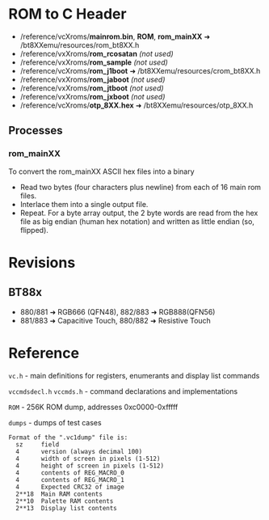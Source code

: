 # ROM to C Header

- /reference/vcXroms/**mainrom.bin**, **ROM**, **rom_mainXX** ➜ /bt8XXemu/resources/rom_bt8XX.h
- /reference/vxXroms/**rom_rcosatan** *(not used)*
- /reference/vxXroms/**rom_sample** *(not used)*
- /reference/vcXroms/**rom_j1boot** ➜ /bt8XXemu/resources/crom_bt8XX.h
- /reference/vxXroms/**rom_jaboot** *(not used)*
- /reference/vxXroms/**rom_jtboot** *(not used)*
- /reference/vxXroms/**rom_jxboot** *(not used)*
- /reference/vcXroms/**otp_8XX.hex** ➜ /bt8XXemu/resources/otp_8XX.h

## Processes

### rom_mainXX

To convert the rom_mainXX ASCII hex files into a binary
- Read two bytes (four characters plus newline) from each of 16 main rom files.
- Interlace them into a single output file.
- Repeat.
For a byte array output, the 2 byte words are read from the hex file
as big endian (human hex notation) and written as little endian (so, flipped).

# Revisions

## BT88x
- 880/881 ➜ RGB666 (QFN48), 882/883 ➜ RGB888(QFN56)
- 881/883 ➜ Capacitive Touch, 880/882 ➜ Resistive Touch

# Reference

``vc.h`` - main definitions for registers, enumerants and display list commands

``vccmdsdecl.h`` ``vccmds.h`` - command declarations and implementations

``ROM`` - 256K ROM dump, addresses 0xc0000-0xfffff

``dumps`` - dumps of test cases

    Format of the ".vc1dump" file is:
      sz     field
      4      version (always decimal 100)
      4      width of screen in pixels (1-512)
      4      height of screen in pixels (1-512)
      4      contents of REG_MACRO_0
      4      contents of REG_MACRO_1
      4      Expected CRC32 of image
      2**18  Main RAM contents
      2**10  Palette RAM contents
      2**13  Display list contents
